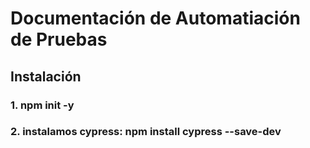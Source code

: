 # Documentación de Automatiación de Pruebas

## Instalación

### 1. npm init -y
### 2. instalamos cypress: npm install cypress --save-dev